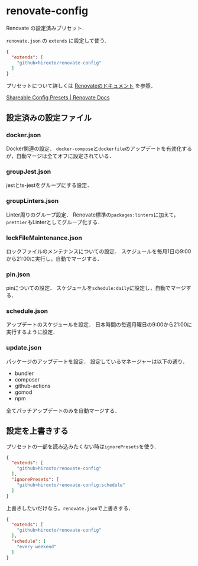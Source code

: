 # renovate-config

Renovate の設定済みプリセット.

`renovate.json` の `extends` に設定して使う.

```json
{
  "extends": [
    "github>hiroxto/renovate-config"
  ]
}
```

プリセットについて詳しくは [Renovateのドキュメント](https://docs.renovatebot.com/config-presets/) を参照．

[Shareable Config Presets | Renovate Docs](https://docs.renovatebot.com/config-presets/)

## 設定済みの設定ファイル

### docker.json

Docker関連の設定．
`docker-compose`と`dockerfile`のアップデートを有効化するが，自動マージは全てオフに設定されている．

### groupJest.json

jestとts-jestをグループにする設定．

### groupLinters.json

Linter周りのグループ設定．
Renovate標準の`packages:linters`に加えて，`prettier`もLinterとしてグループ化する．

### lockFileMaintenance.json

ロックファイルのメンテナンスについての設定．
スケジュールを毎月1日の9:00から21:00に実行し，自動でマージする．

### pin.json

pinについての設定．
スケジュールを`schedule:daily`に設定し，自動でマージする．

### schedule.json

アップデートのスケジュールを設定．
日本時間の毎週月曜日の9:00から21:00に実行するように設定．

### update.json

パッケージのアップデートを設定．
設定しているマネージャーは以下の通り．

- bundler
- composer
- github-actions
- gomod
- npm

全てパッチアップデートのみを自動マージする．

## 設定を上書きする

プリセットの一部を読み込みたくない時は`ignorePresets`を使う．

```json
{
  "extends": [
    "github>hiroxto/renovate-config"
  ],
  "ignorePresets": [
    "github>hiroxto/renovate-config:schedule"
  ]
}
```

上書きしたいだけなら，`renovate.json`で上書きする．

```json
{
  "extends": [
    "github>hiroxto/renovate-config"
  ],
  "schedule": [
    "every weekend"
  ]
}
```
